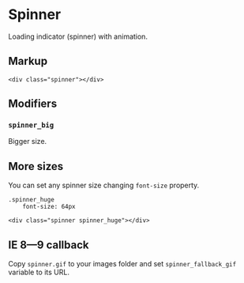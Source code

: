 # Spinner

Loading indicator (spinner) with animation.


## Markup

	<div class="spinner"></div>


## Modifiers

### `spinner_big`

Bigger size.


## More sizes

You can set any spinner size changing `font-size` property.

	.spinner_huge
		font-size: 64px

	<div class="spinner spinner_huge"></div>


## IE 8—9 callback

Copy `spinner.gif` to your images folder and set `spinner_fallback_gif` variable to its URL.

